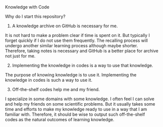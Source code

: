 Knowledge with Code


Why do I start this repository?

1. A knowledge archive on GitHub is necessary for me.

It is not hard to make a problem clear if time is spent on it. 
But typically I forget quickly if I do not use them frequently.
The recalling process will undergo another similar learning process although maybe shorter.
Therefore, taking notes is necessary and GitHub is a better place for archive not just for me.

2. Implementing the knowledge in codes is a way to use that knowledge.

The purpose of knowing knowledge is to use it.
Implementing the knowledge in codes is such a way to use it.

3. Off-the-shelf codes help me and my friend.

I specialize in some domains with some knowledge.
I often feel I can solve and help my friends on some scientific problems.
But it usually takes some time and efforts to make my knowledge ready to use in a way that I am familiar with.
Therefore, it should be wise to output such off-the-shelf codes as the natural outcomes of learning knowledge.

